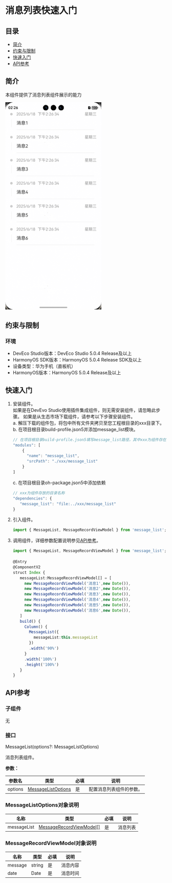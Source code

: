 # 消息列表快速入门

## 目录

- [简介](#简介)
- [约束与限制](#约束与限制)
- [快速入门](#快速入门)
- [API参考](#API参考)

## 简介

本组件提供了消息列表组件展示的能力

<img src="./screenshot/messageList.png" width="300">

## 约束与限制

### 环境

- DevEco Studio版本：DevEco Studio 5.0.4 Release及以上
- HarmonyOS SDK版本：HarmonyOS 5.0.4 Release SDK及以上
- 设备类型：华为手机（直板机）
- HarmonyOS版本：HarmonyOS 5.0.4 Release及以上

## 快速入门

1. 安装组件。  
   如果是在DevEvo Studio使用插件集成组件，则无需安装组件，请忽略此步骤。
   如果是从生态市场下载组件，请参考以下步骤安装组件。  
   a. 解压下载的组件包，将包中所有文件夹拷贝至您工程根目录的xxx目录下。  
   b. 在项目根目录build-profile.json5并添加message_list模块。
   ```typescript
   // 在项目根目录build-profile.json5填写message_list路径，其中xxx为组件存在的目录名
   "modules": [
       {
         "name": "message_list",
         "srcPath": "./xxx/message_list"
       }
   ]
   ```
   c. 在项目根目录oh-package.json5中添加依赖
   ```typescript
   // xxx为组件存放的目录名称
   "dependencies": {
      "message_list": "file:../xxx/message_list"
   }
   ```

2. 引入组件。
   ```typescript
   import { MessageList, MessageRecordViewModel } from 'message_list';
   ```

3. 调用组件，详细参数配置说明参见[API参考](#API参考)。

   ```typescript
   import { MessageList, MessageRecordViewModel } from 'message_list';
   
   @Entry
   @ComponentV2
   struct Index {
      messageList:MessageRecordViewModel[] = [
        new MessageRecordViewModel('消息1',new Date()),
        new MessageRecordViewModel('消息2',new Date()),
        new MessageRecordViewModel('消息3',new Date()),
        new MessageRecordViewModel('消息4',new Date()),
        new MessageRecordViewModel('消息5',new Date()),
        new MessageRecordViewModel('消息6',new Date()),
      ]
      build() {
        Column() {
          MessageList({
            messageList:this.messageList
          })
          .width('90%')
        }
        .width('100%')
        .height('100%')
      }
   }
   ```

## API参考

### 子组件

无

### 接口

MessageList(options?: MessageListOptions)

消息列表组件。

**参数：**

| 参数名     | 类型                                            | 必填 | 说明           |
|---------|-----------------------------------------------|----|--------------|
| options | [MessageListOptions](#MessageListOptions对象说明) | 是  | 配置消息列表组件的参数。 |

### MessageListOptions对象说明

| 名称          | 类型                                                  | 必填 | 说明   |
|-------------|-----------------------------------------------------|----|------|
| messageList | [MessageRecordViewModel[]](#MessageListOptions对象说明) | 是  | 消息列表 |

### MessageRecordViewModel对象说明

| 名称      | 类型     | 必填 | 说明   |
|---------|--------|----|------|
| message | string | 是  | 消息内容 |
| date    | Date   | 是  | 消息时间 |